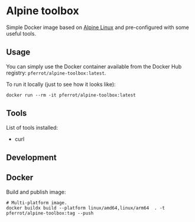 # Alpine toolbox

Simple Docker image based on [Alpine Linux](https://www.alpinelinux.org/) and pre-configured with some useful tools.

## Usage

You can simply use the Docker container available from the Docker Hub registry: `pferrot/alpine-toolbox:latest`.

To run it locally (just to see how it looks like):
```
docker run --rm -it pferrot/alpine-toolbox:latest
```

## Tools

List of tools installed:
* curl

## Development

## Docker

Build and publish image:
```
# Multi-platform image.
docker buildx build --platform linux/amd64,linux/arm64  . -t pferrot/alpine-toolbox:tag --push
```

